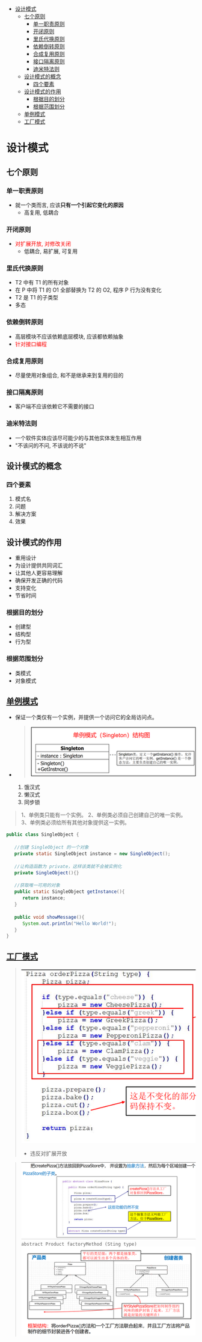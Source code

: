 - [设计模式](#设计模式)
  - [七个原则](#七个原则)
    - [单一职责原则](#单一职责原则)
    - [开闭原则](#开闭原则)
    - [里氏代换原则](#里氏代换原则)
    - [依赖倒转原则](#依赖倒转原则)
    - [合成复用原则](#合成复用原则)
    - [接口隔离原则](#接口隔离原则)
    - [迪米特法则](#迪米特法则)
  - [设计模式的概念](#设计模式的概念)
    - [四个要素](#四个要素)
  - [设计模式的作用](#设计模式的作用)
    - [根据目的划分](#根据目的划分)
    - [根据范围划分](#根据范围划分)
  - [单例模式](#单例模式)
  - [工厂模式](#工厂模式)

# 设计模式
## 七个原则
### 单一职责原则
* 就一个类而言, 应该**只有一个引起它变化的原因**
  * 高复用, 低耦合

### 开闭原则
* <font color = red>对扩展开放, 对修改关闭</font>
  * 低耦合, 易扩展, 可复用

### 里氏代换原则
* T2 中有 T1 的所有对象
* 在 P 中将 T1 的 O1 全部替换为 T2 的 O2, 程序 P 行为没有变化
* T2 是 T1 的子类型
* 多态

### 依赖倒转原则
* 高层模块不应该依赖底层模块, 应该都依赖抽象
* <font color = red>针对接口编程</font>

### 合成复用原则
* 尽量使用对象组合, 和不是继承来到复用的目的

### 接口隔离原则
* 客户端不应该依赖它不需要的接口

### 迪米特法则
* 一个软件实体应该尽可能少的与其他实体发生相互作用
* "不该问的不问, 不该说的不说"

## 设计模式的概念
### 四个要素
1. 模式名
2. 问题
3. 解决方案
4. 效果

## 设计模式的作用 
* 重用设计
* 为设计提供共同词汇
* 让其他人更容易理解
* 确保开发正确的代码
* 支持变化
* 节省时间

### 根据目的划分
* 创建型
* 结构型
* 行为型

### 根据范围划分
* 类模式
* 对象模式

## [单例模式](https://www.runoob.com/design-pattern/singleton-pattern.html)

* 保证一个类仅有一个实例，并提供一个访问它的全局访问点。
* > ![](image/2022-03-15-14-52-01.png)
    1. 饿汉式
    2. 懒汉式
    3. 同步锁

> 1、单例类只能有一个实例。
2、单例类必须自己创建自己的唯一实例。
3、单例类必须给所有其他对象提供这一实例。

```java
public class SingleObject {
 
   //创建 SingleObject 的一个对象
   private static SingleObject instance = new SingleObject();
 
   //让构造函数为 private，这样该类就不会被实例化
   private SingleObject(){}
 
   //获取唯一可用的对象
   public static SingleObject getInstance(){
      return instance;
   }
 
   public void showMessage(){
      System.out.println("Hello World!");
   }
}
```


## [工厂模式](https://www.runoob.com/design-pattern/factory-pattern.html)
> ![](image/2022-03-15-15-15-00.png)
> * 违反对扩展开放

> ![](image/2022-03-15-15-31-27.png)
`abstract Product factoryMethod (Sting type)`
> ![](image/2022-03-15-15-43-10.png)